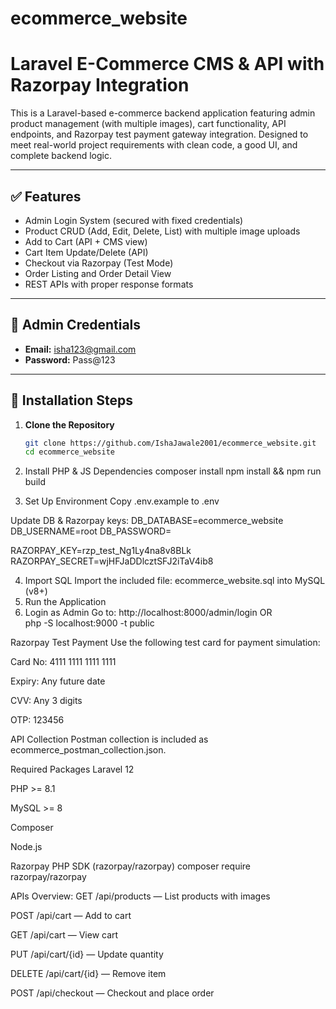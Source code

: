 # ecommerce_website

# Laravel E-Commerce CMS & API with Razorpay Integration

This is a Laravel-based e-commerce backend application featuring admin product management (with multiple images), cart functionality, API endpoints, and Razorpay test payment gateway integration. Designed to meet real-world project requirements with clean code, a good UI, and complete backend logic.

---

## ✅ Features

- Admin Login System (secured with fixed credentials)
- Product CRUD (Add, Edit, Delete, List) with multiple image uploads
- Add to Cart (API + CMS view)
- Cart Item Update/Delete (API)
- Checkout via Razorpay (Test Mode)
- Order Listing and Order Detail View
- REST APIs with proper response formats

---

## 📌 Admin Credentials

- **Email:** isha123@gmail.com
- **Password:** Pass@123

---

## 🚀 Installation Steps

1. **Clone the Repository**
   ```bash
   git clone https://github.com/IshaJawale2001/ecommerce_website.git
   cd ecommerce_website 

2. Install PHP & JS Dependencies
composer install
npm install && npm run build

3. Set Up Environment
Copy .env.example to .env

Update DB & Razorpay keys:
DB_DATABASE=ecommerce_website 
DB_USERNAME=root
DB_PASSWORD=

RAZORPAY_KEY=rzp_test_Ng1Ly4na8v8BLk
RAZORPAY_SECRET=wjHFJaDDlcztSFJ2iTaV4ib8

4. Import SQL
Import the included file: ecommerce_website.sql into MySQL (v8+)
5. Run the Application
6. Login as Admin
Go to: http://localhost:8000/admin/login  OR   
php -S localhost:9000 -t public  

Razorpay Test Payment
Use the following test card for payment simulation:

Card No: 4111 1111 1111 1111

Expiry: Any future date

CVV: Any 3 digits

OTP: 123456

API Collection
Postman collection is included as ecommerce_postman_collection.json.

Required Packages
Laravel 12

PHP >= 8.1

MySQL >= 8

Composer

Node.js

Razorpay PHP SDK (razorpay/razorpay)
composer require razorpay/razorpay

 APIs Overview:
GET /api/products — List products with images

POST /api/cart — Add to cart

GET /api/cart — View cart

PUT /api/cart/{id} — Update quantity

DELETE /api/cart/{id} — Remove item

POST /api/checkout — Checkout and place order
